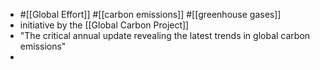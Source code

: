 - #[[Global Effort]] #[[carbon emissions]] #[[greenhouse gases]]
- initiative by the [[Global Carbon Project]]
- "The critical annual update revealing the latest trends in global carbon emissions"
-
